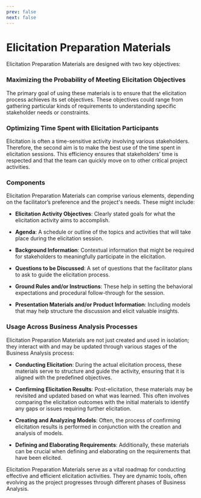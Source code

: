 ```yaml
---
prev: false
next: false
---
```


# Elicitation Preparation Materials

Elicitation Preparation Materials are designed with two key objectives:

### Maximizing the Probability of Meeting Elicitation Objectives

The primary goal of using these materials is to ensure that the elicitation process achieves its set objectives. These objectives could range from gathering particular kinds of requirements to understanding specific stakeholder needs or constraints.

### Optimizing Time Spent with Elicitation Participants

Elicitation is often a time-sensitive activity involving various stakeholders. Therefore, the second aim is to make the best use of the time spent in elicitation sessions. This efficiency ensures that stakeholders’ time is respected and that the team can quickly move on to other critical project activities.

### Components

Elicitation Preparation Materials can comprise various elements, depending on the facilitator’s preference and the project's needs. These might include:

- **Elicitation Activity Objectives**: Clearly stated goals for what the elicitation activity aims to accomplish.
- **Agenda**: A schedule or outline of the topics and activities that will take place during the elicitation session.

- **Background Information**: Contextual information that might be required for stakeholders to meaningfully participate in the elicitation.

- **Questions to be Discussed**: A set of questions that the facilitator plans to ask to guide the elicitation process.

- **Ground Rules and/or Instructions**: These help in setting the behavioral expectations and procedural follow-through for the session.

- **Presentation Materials and/or Product Information**: Including models that may help structure the discussion and elicit valuable insights.

### Usage Across Business Analysis Processes

Elicitation Preparation Materials are not just created and used in isolation; they interact with and may be updated through various stages of the Business Analysis process:

- **Conducting Elicitation**: During the actual elicitation process, these materials serve to structure and guide the activity, ensuring that it is aligned with the predefined objectives.

- **Confirming Elicitation Results**: Post-elicitation, these materials may be revisited and updated based on what was learned. This often involves comparing the elicitation outcomes with the initial materials to identify any gaps or issues requiring further elicitation.

- **Creating and Analyzing Models**: Often, the process of confirming elicitation results is performed in conjunction with the creation and analysis of models.

- **Defining and Elaborating Requirements**: Additionally, these materials can be crucial when defining and elaborating on the requirements that have been elicited.

Elicitation Preparation Materials serve as a vital roadmap for conducting effective and efficient elicitation activities. They are dynamic tools, often evolving as the project progresses through different phases of Business Analysis.
